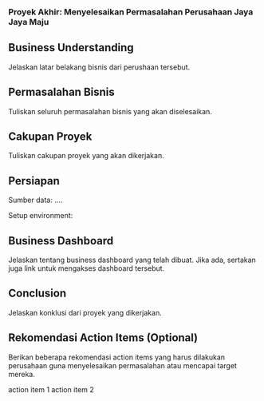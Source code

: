 ### Proyek Akhir: Menyelesaikan Permasalahan Perusahaan Jaya Jaya Maju
## Business Understanding
Jelaskan latar belakang bisnis dari perushaan tersebut.

## Permasalahan Bisnis
Tuliskan seluruh permasalahan bisnis yang akan diselesaikan.

## Cakupan Proyek
Tuliskan cakupan proyek yang akan dikerjakan.

## Persiapan
Sumber data: ....

Setup environment:


## Business Dashboard
Jelaskan tentang business dashboard yang telah dibuat. Jika ada, sertakan juga link untuk mengakses dashboard tersebut.

## Conclusion
Jelaskan konklusi dari proyek yang dikerjakan.

## Rekomendasi Action Items (Optional)
Berikan beberapa rekomendasi action items yang harus dilakukan perusahaan guna menyelesaikan permasalahan atau mencapai target mereka.

action item 1
action item 2
